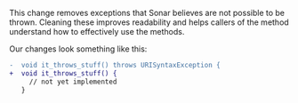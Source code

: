 This change removes exceptions that Sonar believes are not possible to be thrown. Cleaning these improves readability and helps callers of the method understand how to effectively use the methods.

Our changes look something like this:

```diff
-  void it_throws_stuff() throws URISyntaxException {
+  void it_throws_stuff() {
     // not yet implemented
   }     
```
